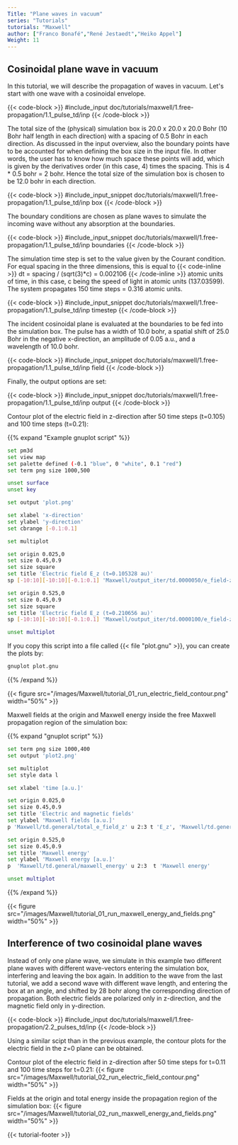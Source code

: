 ```yaml
---
Title: "Plane waves in vacuum"
series: "Tutorials"
tutorials: "Maxwell"
author: ["Franco Bonafé","René Jestaedt","Heiko Appel"]
Weight: 11
---
```


## Cosinoidal plane wave in vacuum

In this tutorial, we will describe the propagation of waves in vacuum. Let's
start with one wave with a cosinoidal envelope.

{{< code-block >}}
#include_input doc/tutorials/maxwell/1.free-propagation/1.1_pulse_td/inp
{{< /code-block >}}

The total size of the (physical) simulation box is 20.0 x 20.0 x 20.0 Bohr (10
Bohr half length in each direction) with a spacing of 0.5 Bohr in each
direction. As discussed in the input overview, also the boundary points have to
be accounted for when defining the box size in the input file. In other words,
the user has to know how much space these points will add, which is given by
the derivatives order (in this case, 4) times the spacing. This is 4 * 0.5 bohr
= 2 bohr.  Hence the total size of the simulation box is chosen to be 12.0 bohr
in each direction.

{{< code-block >}}
#include_input_snippet doc/tutorials/maxwell/1.free-propagation/1.1_pulse_td/inp box
{{< /code-block >}}

The boundary conditions are chosen as plane waves to simulate the incoming wave
without any absorption at the boundaries.

{{< code-block >}}
#include_input_snippet doc/tutorials/maxwell/1.free-propagation/1.1_pulse_td/inp boundaries
{{< /code-block >}}

The simulation time step is set to the value given by the Courant condition.
For equal spacing in the three dimensions, this is equal to {{< code-inline >}} dt = spacing /
(sqrt(3)*c) = 0.002106 {{< /code-inline >}} atomic units of time, in this case,
c being the speed of light in atomic units (137.03599).
The system propagates 150 time steps = 0.316 atomic units.

{{< code-block >}}
#include_input_snippet doc/tutorials/maxwell/1.free-propagation/1.1_pulse_td/inp timestep
{{< /code-block >}}

The incident cosinoidal plane is evaluated at the boundaries to be fed into the
simulation box. The pulse has a width of 10.0 bohr, a spatial shift of 25.0
Bohr in the negative x-direction, an amplitude of 0.05 a.u., and a wavelength
of 10.0 bohr.

{{< code-block >}}
#include_input_snippet doc/tutorials/maxwell/1.free-propagation/1.1_pulse_td/inp field
{{< /code-block >}}

Finally, the output options are set:

{{< code-block >}}
#include_input_snippet doc/tutorials/maxwell/1.free-propagation/1.1_pulse_td/inp output
{{< /code-block >}}

Contour plot of the electric field in z-direction after 50 time steps (t=0.105)
and 100 time steps (t=0.21):

{{% expand "Example gnuplot script" %}}
```bash
set pm3d
set view map
set palette defined (-0.1 "blue", 0 "white", 0.1 "red")
set term png size 1000,500

unset surface
unset key

set output 'plot.png'

set xlabel 'x-direction'
set ylabel 'y-direction'
set cbrange [-0.1:0.1]

set multiplot

set origin 0.025,0
set size 0.45,0.9
set size square
set title 'Electric field E_z (t=0.105328 au)'
sp [-10:10][-10:10][-0.1:0.1] 'Maxwell/output_iter/td.0000050/e_field-z.z=0' u 1:2:3

set origin 0.525,0
set size 0.45,0.9
set size square
set title 'Electric field E_z (t=0.210656 au)'
sp [-10:10][-10:10][-0.1:0.1] 'Maxwell/output_iter/td.0000100/e_field-z.z=0' u 1:2:3

unset multiplot
```
If you copy this script into a file called {{< file "plot.gnu" >}}, you can create the plots by:
```bash
gnuplot plot.gnu
```
{{% /expand %}}

{{< figure src="/images/Maxwell/tutorial_01_run_electric_field_contour.png" width="50%" >}}


Maxwell fields at the origin and Maxwell energy inside the free Maxwell
propagation region of the simulation box:

{{% expand "gnuplot script" %}}
```bash
set term png size 1000,400
set output 'plot2.png'

set multiplot
set style data l

set xlabel 'time [a.u.]'

set origin 0.025,0
set size 0.45,0.9
set title 'Electric and magnetic fields'
set ylabel 'Maxwell fields [a.u.]'
p 'Maxwell/td.general/total_e_field_z' u 2:3 t 'E_z', 'Maxwell/td.general/total_b_field_y' u 2:($3*100) t '100 * B_y'

set origin 0.525,0
set size 0.45,0.9
set title 'Maxwell energy'
set ylabel 'Maxwell energy [a.u.]'
p  'Maxwell/td.general/maxwell_energy' u 2:3  t 'Maxwell energy'

unset multiplot

```
{{% /expand %}}

{{< figure src="/images/Maxwell/tutorial_01_run_maxwell_energy_and_fields.png" width="50%" >}}

## Interference of two cosinoidal plane waves

Instead of only one plane wave, we simulate in this example two different plane
waves with different wave-vectors entering the simulation box, interfering and
leaving the box again. In addition to the wave from the last tutorial, we add a
second wave with different wave length, and entering the box at an angle, and
shifted by 28 bohr along the corresponding direction of propagation.  Both
electric fields are polarized only in z-direction, and the magnetic field only
in y-direction.

{{< code-block >}}
#include_input doc/tutorials/maxwell/1.free-propagation/2.2_pulses_td/inp
{{< /code-block >}}

Using a similar scipt than in the previous example, the contour plots for the electric field in the z=0 plane can be obtained.

Contour plot of the electric field in z-direction after 50 time steps for
t=0.11 and 100 time steps for t=0.21:
{{< figure src="/images/Maxwell/tutorial_02_run_electric_field_contour.png" width="50%" >}}

Fields at the origin and total energy inside the propagation region of the simulation box:
{{< figure src="/images/Maxwell/tutorial_02_run_maxwell_energy_and_fields.png" width="50%" >}}


{{< tutorial-footer >}}

